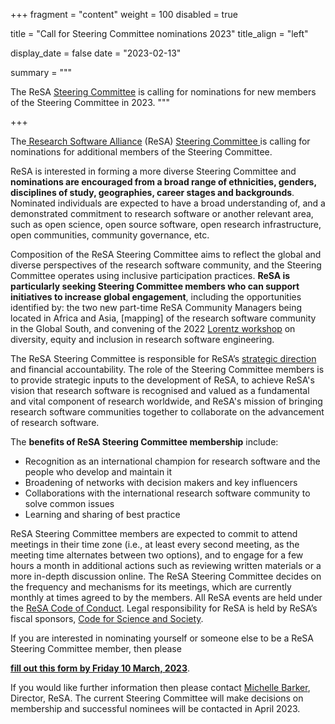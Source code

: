 +++
fragment = "content"
weight = 100
disabled = true

title = "Call for Steering Committee nominations 2023"
title_align = "left"

display_date = false
date = "2023-02-13"

summary = """

The ReSA [Steering Committee](https://www.researchsoft.org/people/) is calling for nominations for new members of the Steering Committee in 2023.
"""

+++


The[ Research Software Alliance](https://www.researchsoft.org/) (ReSA) [Steering Committee ](https://www.researchsoft.org/people/) is calling for nominations for additional members of the Steering Committee.

ReSA is interested in forming a more diverse Steering Committee and **nominations are encouraged from a broad range of ethnicities, genders, disciplines of study, geographies, career stages and backgrounds**. Nominated individuals are expected to have a broad understanding of, and a demonstrated commitment to research software or another relevant area, such as open science, open source software, open research infrastructure, open communities, community governance, etc.

Composition of the ReSA Steering Committee aims to reflect the global and diverse perspectives of the research software community, and the Steering Committee operates using inclusive participation practices. **ReSA is particularly seeking Steering Committee members who can support initiatives to increase global engagement**, including the opportunities identified by: the two new part-time ReSA Community Managers being located in Africa and Asia, [mapping] of the research software community in the Global South, and convening of the 2022 [Lorentz workshop](https://www.researchsoft.org/blog/2022-07/) on diversity, equity and inclusion in research software engineering.

The ReSA Steering Committee is responsible for ReSA’s [strategic direction](https://www.researchsoft.org/documents/Strategic_Plan_2021-23.pdf) and financial accountability. The role of the Steering Committee members is to provide strategic inputs to the development of ReSA, to achieve ReSA's vision that research software is recognised and valued as a fundamental and vital component of research worldwide, and ReSA's mission of bringing research software communities together to collaborate on the advancement of research software.

The **benefits of ReSA Steering Committee membership** include:

- Recognition as an international champion for research software and the people who develop and maintain it
- Broadening of networks with decision makers and key influencers
- Collaborations with the international research software community to solve common issues
- Learning and sharing of best practice

ReSA Steering Committee members are expected to commit to attend meetings in their time zone (i.e., at least every second meeting, as the meeting time alternates between two options), and to engage for a few hours a month in additional actions such as reviewing written materials or a more in-depth discussion online. The ReSA Steering Committee decides on the frequency and mechanisms for its meetings, which are currently monthly at times agreed to by the members. All ReSA events are held under the [ReSA Code of Conduct](https://www.researchsoft.org/code-of-conduct/). Legal responsibility for ReSA is held by ReSA’s fiscal sponsors, [Code for Science and Society](https://codeforscience.org/).  

If you are interested in nominating yourself or someone else to be a ReSA Steering Committee member, then please 

**[fill out this form by Friday 10 March, 2023](https://docs.google.com/forms/d/e/1FAIpQLSeyoNCBLDHemj1EKIZpnzOSiTuEm1BykSZnLZfyQB_t4L27yA/viewform)**.

If you would like further information then please contact [Michelle Barker](michelle@researchsoft.org), Director, ReSA. The current Steering Committee will make decisions on membership and successful nominees will be contacted in April 2023.
